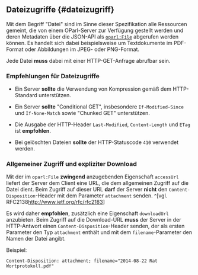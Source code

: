 Dateizugriffe  {#dateizugriff}
-------------

Mit dem Begriff "Datei" sind im Sinne dieser Spezifikation alle Ressourcen
gemeint, die von einem OParl-Server zur Verfügung gestellt werden und
deren Metadaten über die JSON-API als [`oparl:File`](#entity-file)
abgerufen werden können. Es handelt sich dabei beispielsweise um Textdokumente
im PDF-Format oder Abbildungen im JPEG- oder PNG-Format.

Jede Datei **muss** dabei mit einer HTTP-GET-Anfrage abrufbar sein.

### Empfehlungen für Dateizugriffe

* Ein Server **sollte** die Verwendung von Kompression gemäß dem HTTP-Standard
unterstützen.

* Ein Server **sollte** "Conditional GET", insbesondere
`If-Modified-Since` und `If-None-Match` sowie "Chunked GET" unterstützen.

* Die Ausgabe der HTTP-Header `Last-Modified`, `Content-Length` und `ETag` ist
**empfohlen**.

* Bei gelöschten Dateien **sollte** der HTTP-Statuscode `410` verwendet werden.

### Allgemeiner Zugriff und expliziter Download

Mit der im `oparl:File` **zwingend** anzugebenden Eigenschaft `accessUrl` liefert
der Server dem Client eine URL, die dem allgemeinen Zugriff auf die Datei dient.
Beim Zugriff auf dieser URL **darf** der Server **nicht** den `Content-Disposition`-Header
mit dem Parameter `attachment` senden. ^[vgl. RFC2138<http://www.ietf.org/rfc/rfc2183>]

Es wird daher **empfohlen**, zusätzlich eine Eigenschaft `downloadUrl` anzubieten. Beim
Zugriff auf die Download-URL **muss** der Server in der HTTP-Antwort einen
`Content-Disposition`-Header senden, der als ersten Parameter den
Typ `attachment` enthält und mit dem `filename`-Parameter den Namen der Datei
angibt.

Beispiel:

    Content-Disposition: attachment; filename="2014-08-22 Rat Wortprotokoll.pdf"
